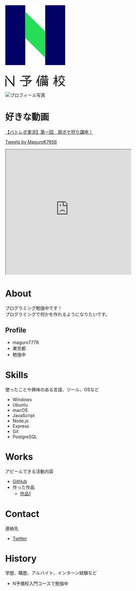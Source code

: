 ![N予備校ロゴ](nyobi_logo.png)

![プロフィール写真](まぐろーくん勉強.jpg)

# 好きな動画

<script type="application/javascript" src="https://embed.nicovideo.jp/watch/sm7146062/script?w=640&h=360"></script><noscript><a href="https://www.nicovideo.jp/watch/sm7146062">【バトレボ実況】第一回　厨ポケ狩り講座！</a></noscript>

<a class="twitter-timeline" data-width="400" data-height="600" href="https://twitter.com/MaguroK7656?ref_src=twsrc%5Etfw">Tweets by MaguroK7656</a> <script async src="https://platform.twitter.com/widgets.js" charset="utf-8"></script>

<iframe src="https://openprocessing.org/sketch/1137438/embed/" width="400" height="400"></iframe>

# About  

プログラミング勉強中です！  
プログラミングで何かを作れるようになりたいです。  

## Profile  
- maguro777R  
- 東京都  
- 勉強中  

# Skills
使ったことや興味のある言語、ツール、OSなど
- Windows
- Ubuntu
- macOS
- JavaScript
- Node.js
- Express
- Git
- PostgreSQL

# Works
アピールできる活動内容
- [GitHub](https://github.com/maguro777R)
- 作った作品
  - [作品1](https://github.com/maguro777R/pocketmoney)

# Contact
連絡先
- [Twitter](https://twitter.com/MaguroK7656)

# History
学歴、職歴、アルバイト、インターン経験など
- N予備校入門コースで勉強中
